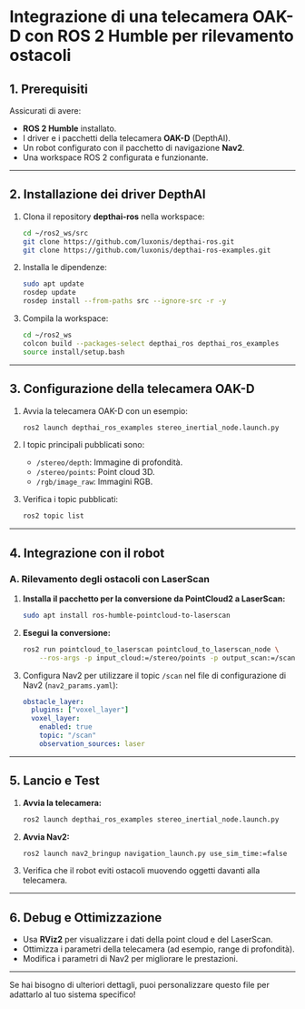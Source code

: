 
# Integrazione di una telecamera OAK-D con ROS 2 Humble per rilevamento ostacoli

## 1. Prerequisiti

Assicurati di avere:
- **ROS 2 Humble** installato.
- I driver e i pacchetti della telecamera **OAK-D** (DepthAI).
- Un robot configurato con il pacchetto di navigazione **Nav2**.
- Una workspace ROS 2 configurata e funzionante.

---

## 2. Installazione dei driver DepthAI

1. Clona il repository **depthai-ros** nella workspace:
   ```bash
   cd ~/ros2_ws/src
   git clone https://github.com/luxonis/depthai-ros.git
   git clone https://github.com/luxonis/depthai-ros-examples.git
   ```

2. Installa le dipendenze:
   ```bash
   sudo apt update
   rosdep update
   rosdep install --from-paths src --ignore-src -r -y
   ```

3. Compila la workspace:
   ```bash
   cd ~/ros2_ws
   colcon build --packages-select depthai_ros depthai_ros_examples
   source install/setup.bash
   ```

---

## 3. Configurazione della telecamera OAK-D

1. Avvia la telecamera OAK-D con un esempio:
   ```bash
   ros2 launch depthai_ros_examples stereo_inertial_node.launch.py
   ```

2. I topic principali pubblicati sono:
   - `/stereo/depth`: Immagine di profondità.
   - `/stereo/points`: Point cloud 3D.
   - `/rgb/image_raw`: Immagini RGB.

3. Verifica i topic pubblicati:
   ```bash
   ros2 topic list
   ```

---

## 4. Integrazione con il robot

### A. Rilevamento degli ostacoli con LaserScan

1. **Installa il pacchetto per la conversione da PointCloud2 a LaserScan:**
   ```bash
   sudo apt install ros-humble-pointcloud-to-laserscan
   ```

2. **Esegui la conversione:**
   ```bash
   ros2 run pointcloud_to_laserscan pointcloud_to_laserscan_node \
       --ros-args -p input_cloud:=/stereo/points -p output_scan:=/scan
   ```

3. Configura Nav2 per utilizzare il topic `/scan` nel file di configurazione di Nav2 (`nav2_params.yaml`):
   ```yaml
   obstacle_layer:
     plugins: ["voxel_layer"]
     voxel_layer:
       enabled: true
       topic: "/scan"
       observation_sources: laser
   ```

---

## 5. Lancio e Test

1. **Avvia la telecamera:**
   ```bash
   ros2 launch depthai_ros_examples stereo_inertial_node.launch.py
   ```

2. **Avvia Nav2:**
   ```bash
   ros2 launch nav2_bringup navigation_launch.py use_sim_time:=false
   ```

3. Verifica che il robot eviti ostacoli muovendo oggetti davanti alla telecamera.

---

## 6. Debug e Ottimizzazione

- Usa **RViz2** per visualizzare i dati della point cloud e del LaserScan.
- Ottimizza i parametri della telecamera (ad esempio, range di profondità).
- Modifica i parametri di Nav2 per migliorare le prestazioni.

---

Se hai bisogno di ulteriori dettagli, puoi personalizzare questo file per adattarlo al tuo sistema specifico!
